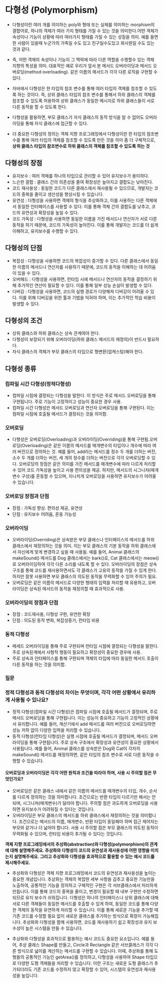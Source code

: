 # 다형성 (Polymorphism)
- 다형성이란 여러 개를 의미하는 poly와 형태 또는 실체를 의미하는 morphism의 결합어로, 하나의 객체가 여러 가지 형태를 가질 수 있는 것을 의미한다.어떤 객체가 속성이나 기능이 상황에 따라 여러가지 형태를 가질 수 있는 성질을 의미. 예를 들면 한 사람이 있을때 누군가의 가족일 수도 있고 친구일수도있고 회사원일 수도 있는 것과 같다.
- 즉, 어떤 객체의 속성이나 기능이 그 맥락에 따라 다른 역할을 수행할수 있는 객체 지향의 특성을 의미. 대표적인 예로 우리가 앞서 본 메서드 오버라이딩과 메서드 오버로딩(method overloading). 같은 이름의 메서드가 각각 다른 로직을 구현할 수 있다.
- 자바에서 다형성은 한 타입의 참조 변수를 통해 여러 타입의 객체를 참조할 수 있도록 하는 것이다. 즉, 상위 클래스 타입의 참조 변수를 통해서 하위 클래스의 객체를 참조할 수 있도록 허용하여 상위 클래스가 동일한 메시지로 하위 클래스들이 서로 다른 동작을 할 수 있도록 한다.
- 다형성을 활용하면, 부모 클래스가 자식 클래스의 동작 방식을 알 수 없어도 오버라이딩을 통해 자식 클래스에 접근할 수 있다.

- 더 중요한 다형성의 정의는 객체 지향 프로그래밍에서 다형성이란 한 타입의 참조변수를 통해 여러 타입의 객체를 참조할 수 있도록 만든 것을 의미 좀 더 구체적으로, **상위 클래스 타입의 참조변수로 하위 클래스의 객체를 참조할 수 있도록 하는 것** 

## 다형성의 장점
- 유지보수 : 여러 객체를 하나의 타입으로 관리할 수 있어 유지보수가 용이하다.
- 느슨한 결합 : 클래스 간의 의존성을 줄여 확장성은 높아지고 결합도는 낮아진다.
- 코드 재사용성 : 동일한 코드가 다른 클래스에서 재사용될 수 있으므로, 개발자는 코드의 중복을 줄이고 생산성을 향상시킬 수 있습니다.
- 유연성 : 다형성을 사용하면 객체의 형식을 추상화하고, 이를 사용하는 다른 객체에서 동일한 인터페이스를 사용할 수 있다. 이를 통해 객체 간의 결합도를 낮추고, 코드의 유연성과 확장성을 높일 수 있다.
- 코드 가독성 : 다형성을 사용하면 동일한 이름을 가진 메서드나 연산자가 서로 다른 동작을 하기 때문에, 코드의 가독성이 높아진다. 이를 통해 개발자는 코드를 더 쉽게 이해하고, 유지보수를 수행할 수 있다.

## 다형성의 단점
- 복잡성 : 다형성을 사용하면 코드의 복잡성이 증가할 수 있다. 다른 클래스에서 동일한 이름의 메서드나 연산자를 사용하기 때문에, 코드의 동작을 이해하는 데 어려움이 있을 수 있다.
- 오버헤드 : 다형성을 사용하면, 런타임 시에 메서드나 연산자의 동작을 결정하기 위해 추가적인 연산이 필요할 수 있다. 이를 통해 일부 성능 손실이 발생할 수 있다.
- 디버깅 : 다형성을 사용하면, 코드의 실행 경로가 다양해져 디버깅이 어려울 수 있다. 이를 위해 디버깅을 위한 툴과 기법을 익혀야 하며, 이는 추가적인 학습 비용이 발생할 수 있다.

## 다형성의 조건
- 상위 클래스와 하위 클래스는 상속 관계여야 한다.
- 다형성이 보장되기 위해 오버라이딩(하위 클래스 메서드의 재정의)이 반드시 필요하다.
- 자식 클래스의 객체가 부모 클래스의 타입으로 형변환(업캐스팅)해야 한다.

## 다형성 종류 
### 컴파일 시간 다형성(정적다형성)
- 컴파일 시점에 결정되는 다형성을 말한다. 이 방식은 주로 메서드 오버로딩을 통해 구현됩니다. 주로 기능이 고정적이고 성능이 중요한 경우 사용.
- 컴파일 시간 다형성은 메서드 오버로딩과 연산자 오버로딩을 통해 구현된다. 이는 컴파일 시점에 호출될 메서드가 결정되는 것을 의미함.

### 오버로딩
- 다형성은 오버로딩(Overloading)과 오버라이딩(Overriding)을 통해 구현됨.오버로딩(Overloading)은 같은 이름의 메서드를 매개변수의 타입이나 개수에 따라 여러 버전으로 정의하는 것. 예를 들어, add라는 메서드를 정수 두 개를 더하는 버전, 소수 두 개를 더하는 버전, 세 개의 정수를 더하는 버전으로 각각 오버로딩할 수 있다. 오버로딩의 장점은 같은 의미를 가진 메서드를 매개변수에 따라 다르게 처리할 수 있어 코드 가독성을 높이고 사용 편의성을 제공. 하지만, 메서드의 시그니처(매개변수 구성)를 혼동할 수 있으며, 지나치게 오버로딩을 사용하면 유지보수가 어려울 수 있습니다.

### 오버로딩 장점과 단점
- 장점 : 가독성 향상. 편의성 제공, 유연성
- 단점 : 유지보수 어려움, 혼동 가능성

### 오버라이딩
- 오버라이딩(Overriding)은 상속받은 부모 클래스나 인터페이스의 메서드를 하위 클래스에서 재정의하는 것을 의미. 이는 부모 클래스의 기본 동작을 하위 클래스에서 자신에게 맞게 변경하고 싶을 때 사용됨. 예를 들어, Animal 클래스의 makeSound() 메서드를 Dog 클래스에서는 bark()로, Cat 클래스에서는 meow()로 오버라이딩하여 각각 다른 소리를 내도록 할 수 있다. 오버라이딩의 장점은 상속 구조를 통해 코드를 재사용하면서도 각 클래스가 고유의 동작을 가질 수 있게 한다. 하지만 잘못 사용하면 부모 클래스의 의도된 동작을 무력화할 수 있어 주의가 필요.
- 오버로딩은 같은 이름의 메서드로 다양한 형태의 입력을 처리할 때 유용하고, 오버라이딩은 상속된 메서드의 동작을 재정의할 때 효과적으로 사용.

### 오버라이딩의 장점과 단점
- 장점 : 코드재사용, 다형성 구현, 유연한 확장
- 단점 : 의도된 동작 변화, 복잡성증가, 런타임 비용


### 동적 다형성
- 메세드 오버라이딩을 통해 주로 구현되며 런타임 시점에 결정되는 다형성을 말한다. 주로 상속된계에서 사형적 행동이 필요하고 확장성이 중요한 경우에 사용.
- 주로 상속과 인터페이스를 통해 구현되며 객체의 타입에 따라 동일한 메서드 호출이 다른 동작을 하는 것을 의미함.

### 질문
### 정적 다형성과 동적 다형성의 차이는 무엇이며, 각각 어떤 상황에서 유리하게 사용될 수 있나요?
- 정적 다형성(컴파일 시간 다형성)은 컴파일 시점에 호출될 메서드가 결정되며, 주로 메서드 오버로딩을 통해 구현됩니다. 이는 성능이 중요하고 기능이 고정적인 상황에서 유리합니다. 예를 들어, 계산기에서 add 메서드를 여러 버전으로 오버로딩하면 성능 저하 없이 다양한 입력을 처리할 수 있습니다.
- 동적 다형성(런타임 다형성)은 실행 시점에 호출될 메서드가 결정되며, 메서드 오버라이딩을 통해 구현됩니다. 주로 상속 구조에서 확장성과 유연성이 중요한 상황에서 사용됩니다. 예를 들어, Animal 클래스를 상속받은 Dog와 Cat이 각자의 makeSound() 메서드를 재정의하면, 같은 타입의 참조 변수로 서로 다른 동작을 수행할 수 있습니다.

#### 오버로딩과 오버라이딩은 각각 어떤 원칙과 조건을 따라야 하며, 사용 시 주의할 점은 무엇인가요?
- 오버로딩은 같은 클래스 내에서 같은 이름의 메서드를 매개변수의 타입, 개수, 순서를 다르게 정의하는 것을 의미합니다. 조건으로는 반환 타입이 다르기만 해서는 안 되며, 시그니처(매개변수)가 달라야 합니다. 주의할 점은 과도하게 오버로딩을 사용하면 유지보수가 어려워질 수 있다는 것입니다.
- 오버라이딩은 부모 클래스의 메서드를 하위 클래스에서 재정의하는 것을 의미합니다. 조건으로는 메서드의 이름, 매개변수, 반환 타입이 동일해야 하며 접근 제어자는 부모와 같거나 더 넓어야 합니다. 사용 시 주의할 점은 부모 클래스의 의도된 동작이 무력화될 수 있으며, 런타임 비용이 추가될 수 있다는 것입니다.


**객체 지향 프로그래밍에서의 추상화(abstraction)와 다형성(polymorphism)의 관계에 대해 설명해주세요. 추상화와 다형성이 코드의 유연성과 재사용성에 어떤 영향을 미치는지 설명해주세요. 그리고 추상화와 다형성을 효과적으로 활용할 수 있는 예시 코드를 제시해주세요.**

- 추상화와 다형성은 객체 지향 프로그래밍에서 코드의 유연성과 재사용성을 높이는 중요한 개념입니다. 추상화는 객체의 복잡한 세부 사항을 감추고 중요한 기능만을 노출하여, 공통적인 기능을 정의하고 구체적인 구현은 각 서브클래스에서 처리하게 만듭니다. 이를 통해 코드의 중복을 줄이고, 변경이 필요할 때 내부 구현만 수정하면 되므로 유지 보수가 쉬워집니다. 다형성은 하나의 인터페이스나 상위 클래스에 대해 서로 다른 객체들이 동일한 메서드를 호출할 수 있게 하여, 동일한 코드를 통해 다양한 객체의 동작을 유연하게 처리할 수 있습니다. 이를 통해 새로운 기능을 추가할 때 기존 코드를 수정할 필요 없이 새로운 클래스를 추가하는 방식으로 확장이 가능해집니다. 추상화와 다형성을 함께 사용하면, 코드를 재사용하기 쉽고 확장성과 유지 보수성이 높은 시스템을 만들 수 있습니다.

- 추상화와 다형성을 효과적으로 활용하는 예시 코드도 중요한 요소입니다. 예를 들어, 추상 클래스 Shape를 만들고, Circle과 Rectangle 같은 서브클래스가 각각 다른 방식으로 넓이를 계산하는 메서드를 구현할 수 있습니다. 이때, 추상화를 통해 도형들의 공통적인 기능인 getArea()를 정의하고, 다형성을 사용하여 Shape 타입으로 다양한 도형 객체들을 처리할 수 있습니다. 이런 구조는 새로운 도형 클래스가 추가되더라도 기존 코드를 수정하지 않고 확장할 수 있어, 시스템의 유연성과 재사용성을 높입니다.
